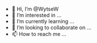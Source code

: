 - 👋 Hi, I’m @WytseW
- 👀 I’m interested in ...
- 🌱 I’m currently learning ...
- 💞️ I’m looking to collaborate on ...
- 📫 How to reach me ...

<!---
WytseW/WytseW is a ✨ special ✨ repository because its `README.md` (this file) appears on your GitHub profile.
You can click the Preview link to take a look at your changes.
--->
